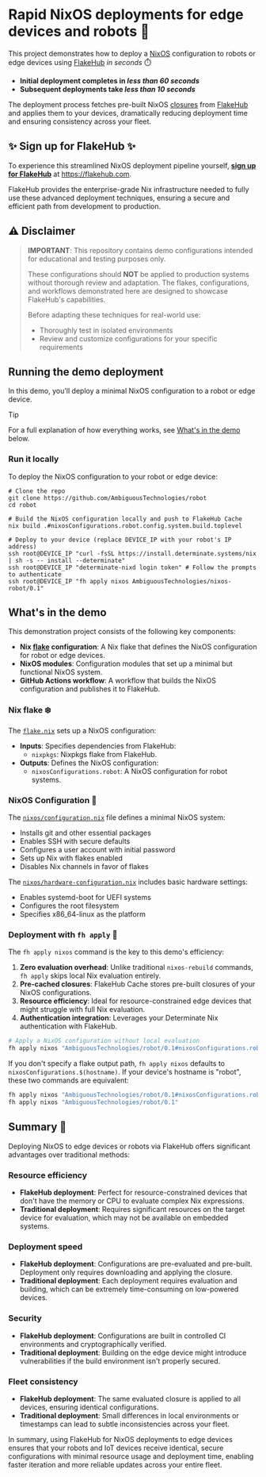 # Rapid NixOS deployments for edge devices and robots 🚀

This project demonstrates how to deploy a [NixOS](https://nixos.org/) configuration to robots or edge devices using [FlakeHub](https://flakehub.com) _in seconds_ ⏱️

- **Initial deployment completes in _less than 60 seconds_**
- **Subsequent deployments take _less than 10 seconds_**

The deployment process fetches pre-built NixOS [closures](https://zero-to-nix.com/concepts/closures) from [FlakeHub](https://flakehub.com) and applies them to your devices, dramatically reducing deployment time and ensuring consistency across your fleet.

## ✨ Sign up for FlakeHub ✨

To experience this streamlined NixOS deployment pipeline yourself, [**sign up for FlakeHub**](https://flakehub.com) at https://flakehub.com.

FlakeHub provides the enterprise-grade Nix infrastructure needed to fully use these advanced deployment techniques, ensuring a secure and efficient path from development to production.

## ⚠️ Disclaimer

> **IMPORTANT**: This repository contains demo configurations intended for educational and testing purposes only.
>
> These configurations should **NOT** be applied to production systems without thorough review and adaptation.
> The flakes, configurations, and workflows demonstrated here are designed to showcase FlakeHub's capabilities.
>
> Before adapting these techniques for real-world use:
> - Thoroughly test in isolated environments
> - Review and customize configurations for your specific requirements

## Running the demo deployment

In this demo, you'll deploy a minimal NixOS configuration to a robot or edge device.

> [!TIP]
> For a full explanation of how everything works, see [What's in the demo](#whats-in-the-demo) below.

### Run it locally

To deploy the NixOS configuration to your robot or edge device:

```shell
# Clone the repo
git clone https://github.com/AmbiguousTechnologies/robot
cd robot

# Build the NixOS configuration locally and push to FlakeHub Cache
nix build .#nixosConfigurations.robot.config.system.build.toplevel

# Deploy to your device (replace DEVICE_IP with your robot's IP address)
ssh root@DEVICE_IP "curl -fsSL https://install.determinate.systems/nix | sh -s -- install --determinate"
ssh root@DEVICE_IP "determinate-nixd login token" # Follow the prompts to authenticate
ssh root@DEVICE_IP "fh apply nixos AmbiguousTechnologies/nixos-robot/0.1"
```

## What's in the demo

This demonstration project consists of the following key components:

- **Nix [flake](https://zero-to-nix.com/concepts/flakes) configuration**: A Nix flake that defines the NixOS configuration for robot or edge devices.
- **NixOS modules**: Configuration modules that set up a minimal but functional NixOS system.
- **GitHub Actions workflow**: A workflow that builds the NixOS configuration and publishes it to FlakeHub.

### Nix flake ❄️

The [`flake.nix`](./flake.nix) sets up a NixOS configuration:

- **Inputs**: Specifies dependencies from FlakeHub:
  - `nixpkgs`: Nixpkgs flake from FlakeHub.
- **Outputs**: Defines the NixOS configuration:
  - `nixosConfigurations.robot`: A NixOS configuration for robot systems.

### NixOS Configuration 🤖

The [`nixos/configuration.nix`](./nixos/configuration.nix) file defines a minimal NixOS system:

- Installs git and other essential packages
- Enables SSH with secure defaults
- Configures a user account with initial password
- Sets up Nix with flakes enabled
- Disables Nix channels in favor of flakes

The [`nixos/hardware-configuration.nix`](./nixos/hardware-configuration.nix) includes basic hardware settings:

- Enables systemd-boot for UEFI systems
- Configures the root filesystem
- Specifies x86_64-linux as the platform

### Deployment with `fh apply` 🚀

The `fh apply nixos` command is the key to this demo's efficiency:

1. **Zero evaluation overhead**: Unlike traditional `nixos-rebuild` commands, `fh apply` skips local Nix evaluation entirely.
2. **Pre-cached closures**: FlakeHub Cache stores pre-built closures of your NixOS configurations.
3. **Resource efficiency**: Ideal for resource-constrained edge devices that might struggle with full Nix evaluation.
4. **Authentication integration**: Leverages your Determinate Nix authentication with FlakeHub.

```bash
# Apply a NixOS configuration without local evaluation
fh apply nixos "AmbiguousTechnologies/robot/0.1#nixosConfigurations.robot"
```

If you don't specify a flake output path, `fh apply nixos` defaults to `nixosConfigurations.$(hostname)`. If your device's hostname is "robot", these two commands are equivalent:

```bash
fh apply nixos "AmbiguousTechnologies/robot/0.1#nixosConfigurations.robot"
fh apply nixos "AmbiguousTechnologies/robot/0.1"
```

## Summary 🤔

Deploying NixOS to edge devices or robots via FlakeHub offers significant advantages over traditional methods:

### Resource efficiency

- **FlakeHub deployment**: Perfect for resource-constrained devices that don't have the memory or CPU to evaluate complex Nix expressions.
- **Traditional deployment**: Requires significant resources on the target device for evaluation, which may not be available on embedded systems.

### Deployment speed

- **FlakeHub deployment**: Configurations are pre-evaluated and pre-built. Deployment only requires downloading and applying the closure.
- **Traditional deployment**: Each deployment requires evaluation and building, which can be extremely time-consuming on low-powered devices.

### Security

- **FlakeHub deployment**: Configurations are built in controlled CI environments and cryptographically verified.
- **Traditional deployment**: Building on the edge device might introduce vulnerabilities if the build environment isn't properly secured.

### Fleet consistency

- **FlakeHub deployment**: The same evaluated closure is applied to all devices, ensuring identical configurations.
- **Traditional deployment**: Small differences in local environments or timestamps can lead to subtle inconsistencies across your fleet.

In summary, using FlakeHub for NixOS deployments to edge devices ensures that your robots and IoT devices receive identical, secure configurations with minimal resource usage and deployment time, enabling faster iteration and more reliable updates across your entire fleet.
